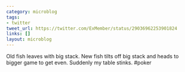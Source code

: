 ```yaml
---
category: microblog
tags:
- twitter
tweet_url: https://twitter.com/ExMember/status/29036962253901824
links: []
layout: microblog
---
```

Old fish leaves with big stack. New fish tilts off big stack and heads to bigger game to get even. Suddenly my table stinks. #poker
